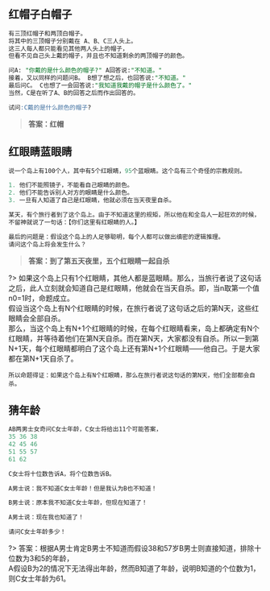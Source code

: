 ## 红帽子白帽子
```sql
有三顶红帽子和两顶白帽子。
将其中的三顶帽子分别戴在 A、B、C三人头上。
这三人每人都只能看见其他两人头上的帽子，
但看不见自己头上戴的帽子，并且也不知道剩余的两顶帽子的颜色。 

问A: "你戴的是什么颜色的帽子?" A回答说:"不知道。"  
接着，又以同样的问题问B。 B想了想之后，也回答说:"不知道。"  
最后问C。 C也想了一会回答说:"我知道我戴的帽子是什么颜色了。"  
当然，C是在听了A、B的回答之后而作出回答的。  

试问:C戴的是什么颜色的帽子?
```
> **答案：红帽**

## 红眼睛蓝眼睛
```sql
说一个岛上有100个人，其中有5个红眼睛，95个蓝眼睛。这个岛有三个奇怪的宗教规则。

1. 他们不能照镜子，不能看自己眼睛的颜色。
2. 他们不能告诉别人对方的眼睛是什么颜色。
3. 一旦有人知道了自己是红眼睛，他就必须在当天夜里自杀。

某天，有个旅行者到了这个岛上。由于不知道这里的规矩，所以他在和全岛人一起狂欢的时候，
不留神就说了一句话：【你们这里有红眼睛的人。】

最后的问题是：假设这个岛上的人足够聪明，每个人都可以做出缜密的逻辑推理。
请问这个岛上将会发生什么？
```
> **答案：到了第五天夜里，五个红眼睛一起自杀**

?> 如果这个岛上只有1个红眼睛，其他人都是蓝眼睛。那么，当旅行者说了这句话之后，此人立刻就会知道自己是红眼睛，他就会在当天自杀。即，当n取第一个值n0=1时，命题成立。  
假设当这个岛上有N个红眼睛的时候，在旅行者说了这句话之后的第N天，这些红眼睛会全部自杀。  
那么，当这个岛上有N+1个红眼睛的时候，在每个红眼睛看来，岛上都确定有N个红眼睛，并等待着他们在第N天自杀。而在第N天，大家都没有自杀。所以一到第N+1天，每个红眼睛都明白了这个岛上还有第N+1个红眼睛——他自己。于是大家都在第N+1天自杀了。

`所以命题得证：如果这个岛上有N个红眼睛，那么在旅行者说这句话的第N天，他们全部都会自杀。`




## 猜年龄
```sql
AB两男士女奇问C女士年龄，C女士将给出11个可能答案，  
35 36 38  
42 45 46  
51 55 57  
61 62  

C女士将十位数告诉A，将个位数告诉B。

A男士说：我不知道C女士年龄！但是我认为B也不知道！

B男士说：原本我不知道C女士年龄，但现在知道了！

A男士说：现在我也知道了！

请问C女士年龄多少！
```
?> 答案：根据A男士肯定B男士不知道而假设38和57岁B男士则直接知道，排除十位数为3和5的年龄，  
A假设B为2的情况下无法得出年龄，然而B知道了年龄，说明B知道的个位数为1，则C女士年龄为61。 